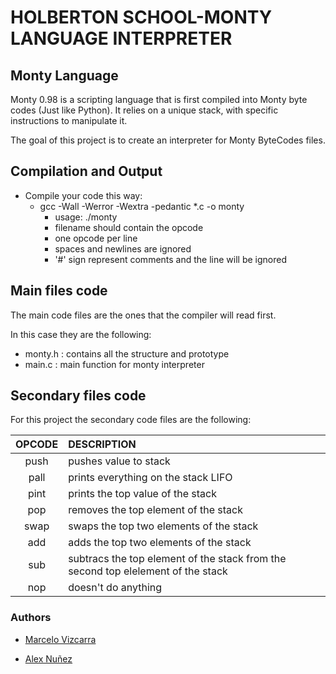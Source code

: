 # **HOLBERTON SCHOOL-MONTY LANGUAGE INTERPRETER**

## Monty Language
Monty 0.98 is a scripting language that is first compiled into Monty byte codes (Just like Python). It relies on a unique stack, with specific instructions to manipulate it.

The goal of this project is to create an interpreter for Monty ByteCodes files.

## Compilation and Output

- Compile your code this way:
  - gcc -Wall -Werror -Wextra -pedantic *.c -o monty
    - usage: ./monty <filename>
    - filename should contain the opcode
    - one opcode per line
    - spaces and newlines are ignored
    - '#' sign represent comments and the line will be ignored

## Main files code
The main code files are the ones that the compiler will read first.

In this case they are the following:

- monty.h : contains all the structure and prototype
- main.c : main function for monty interpreter

## Secondary files code
For this project the secondary code files are the following:

| OPCODE | DESCRIPTION |
| :---: | :---|
| push | pushes value to stack |
| pall | prints everything on the stack LIFO |
| pint | prints the top value of the stack |
| pop | removes the top element of the stack |
| swap | swaps the top two elements of the stack |
| add | adds the top two elements of the stack |
| sub | subtracs the top element of the stack from the second top elelement of the stack |
| nop | doesn't do anything |

### Authors
* [Marcelo Vizcarra](https://github.com/mavix21)

* [Alex Nuñez](https://github.com/AlExito745)
